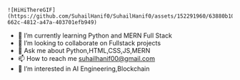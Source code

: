                                                                                 ![HiHiThereGIF](https://github.com/SuhailHanif0/SuhailHanif0/assets/152291960/63880b10-662c-4812-a47a-403701efb949)

 
- 🌱 I’m currently learning Python and MERN Full Stack
- 💞️ I’m looking to collaborate on Fullstack projects
- 💬 Ask me about Python,HTML,CSS,JS,MERN
- 📫 How to reach me suhailhanif00@gmail.com
- 👀 I’m interested in AI Engineering,Blockchain

<!---
SuhailHanif0/SuhailHanif0 is a ✨ special ✨ repository because its `README.md` (this file) appears on your GitHub profile.
You can click the Preview link to take a look at your changes.
--->
